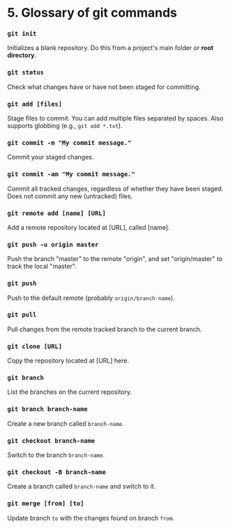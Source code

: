 # 5. Glossary of git commands

### `git init`

Initializes a blank repository. Do this from a project's main folder or **root directory**.

### `git status`

Check what changes have or have not been staged for committing.

### `git add [files]`

Stage files to commit. You can add multiple files separated by spaces. Also supports globbing (e.g., `git add *.txt`).

### `git commit -m "My commit message."`

Commit your staged changes.

### `git commit -am "My commit message."`

Commit all tracked changes, regardless of whether they have been staged. Does not commit any new (untracked) files.

### `git remote add [name] [URL]`

Add a remote repository located at [URL], called [name].

### `git push -u origin master`

Push the branch "master" to the remote "origin", and set "origin/master" to track the local "master".

### `git push`

Push to the default remote (probably `origin/branch-name`).

### `git pull`

Pull changes from the remote tracked branch to the current branch.

### `git clone [URL]`

Copy the repository located at [URL] here.

### `git branch`

List the branches on the current repository.

### `git branch branch-name`

Create a new branch called `branch-name`.

### `git checkout branch-name`

Switch to the branch `branch-name`.

### `git checkout -B branch-name`

Create a branch called `branch-name` and switch to it.

### `git merge [from] [to]`

Update branch `to` with the changes found on branch `from`.
